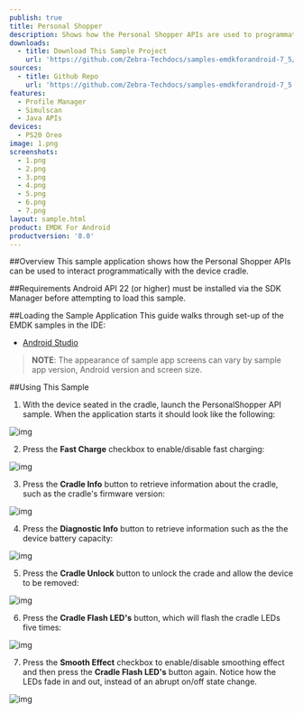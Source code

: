 ```yaml
---
publish: true
title: Personal Shopper
description: Shows how the Personal Shopper APIs are used to programmatically interact with the PC20 cradle.
downloads:
  - title: Download This Sample Project
    url: 'https://github.com/Zebra-Techdocs/samples-emdkforandroid-7_5/archive/master.zip'
sources:
  - title: Github Repo
    url: 'https://github.com/Zebra-Techdocs/samples-emdkforandroid-7_5'
features:
  - Profile Manager
  - Simulscan
  - Java APIs
devices:
  - PS20 Oreo
image: 1.png
screenshots:
  - 1.png
  - 2.png
  - 3.png
  - 4.png
  - 5.png
  - 6.png
  - 7.png
layout: sample.html
product: EMDK For Android
productversion: '8.0'
---
```


##Overview
This sample application shows how the Personal Shopper APIs can be used to interact programmatically with the device cradle.

##Requirements
Android API 22 (or higher) must be installed via the SDK Manager before attempting to load this sample.

##Loading the Sample Application
This guide walks through set-up of the EMDK samples in the IDE: 

* [Android Studio](/emdk-for-android/7-4/guide/emdksamples_androidstudio)

>**NOTE**: The appearance of sample app screens can vary by sample app version, Android version and screen size.

##Using This Sample

1.  With the device seated in the cradle, launch the PersonalShopper API sample.
 When the application starts it should look like the following:

  ![img](personalShopperSampleFirstLaunch.png)

2. Press the **Fast Charge** checkbox to enable/disable fast charging:

  ![img](personalShopperSampleFastCharge.png)

3. Press the **Cradle Info** button to retrieve information about the cradle, such as the cradle's firmware version:

  ![img](personalShopperSampleCradleInfo.png)

4. Press the **Diagnostic Info** button to retrieve information such as the the device battery capacity:

  ![img](personalShopperSampleDiagnosticInfo.png)

5. Press the **Cradle Unlock** button to unlock the crade and allow the device to be removed:

  ![img](personalShopperSampleUnlockCradle.png)

6. Press the **Cradle Flash LED's** button, which will flash the cradle LEDs five times:

  ![img](personalShopperSampleFlashLED.png)

7. Press the **Smooth Effect** checkbox to enable/disable smoothing effect and then press the **Cradle Flash LED's** button again. Notice how the LEDs fade in and out, instead of an abrupt on/off state change.

  ![img](personalShopperSampleSmoothEffect.png)

